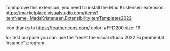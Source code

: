 ﻿
To improve this extension, you need to install the Mad Kristensen extension: https://marketplace.visualstudio.com/items?itemName=MadsKristensen.ExtensibilityItemTemplates2022


icon thanks to https://feathericons.com/ color: #FFD200 size: 16

for test purpose you can use the "reset the visual studio 2022 Experimental Instance" program

